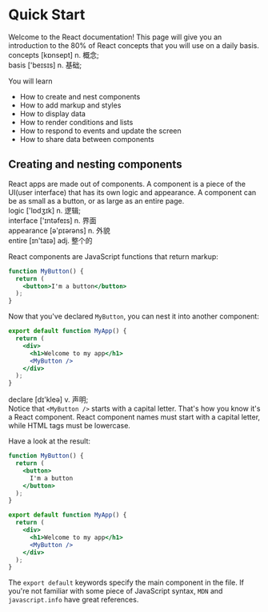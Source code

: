 # Quick Start

Welcome to the React documentation! This page will give you an introduction to the 80% of React concepts that you will use on a daily basis.\
concepts [kɒnsept] n. 概念;\
basis ['beɪsɪs] n. 基础;

You will learn
- How to create and nest components
- How to add markup and styles
- How to display data
- How to render conditions and lists
- How to respond to events and update the screen
- How to share data between components

## Creating and nesting components
React apps are made out of components. A component is a piece of the UI(user interface) that has its own logic and appearance. A component can be as small as a button, or as large as an entire page.\
logic ['lɒdʒɪk] n. 逻辑;\
interface ['ɪntəfeɪs] n. 界面\
appearance [ə'pɪərəns] n. 外貌\
entire [ɪn'taɪə] adj. 整个的

React components are JavaScript functions that return markup:
```jsx
function MyButton() {
  return (
    <button>I'm a button</button>
  );
}
```
Now that you've declared `MyButton`, you can nest it into another component:
```jsx
export default function MyApp() {
  return (
    <div>
      <h1>Welcome to my app</h1>
      <MyButton />
    </div>
  );
}
```
declare [dɪ'kleə] v. 声明;\
Notice that `<MyButton />` starts with a capital letter. That's how you know it's a React component. React component names must start with a capital letter, while HTML tags must be lowercase.

Have a look at the result:
```jsx
function MyButton() {
  return (
    <button>
      I'm a button
    </button>
  );
}

export default function MyApp() {
  return (
    <div>
      <h1>Welcome to my app</h1>
      <MyButton />
    </div>
  );
}
```
The `export default` keywords specify the main component in the file. If you're not familiar with some piece of JavaScript syntax, `MDN` and `javascript.info` have great references.
